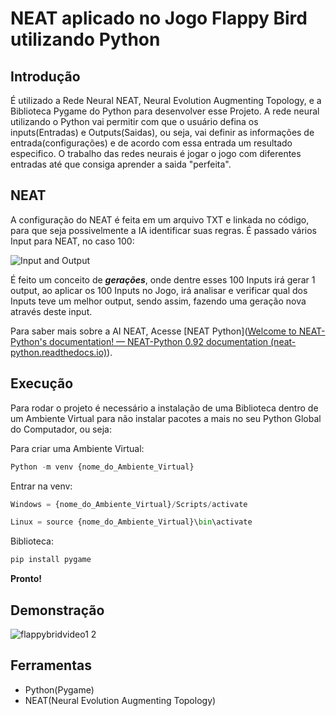 # NEAT aplicado no Jogo Flappy Bird utilizando Python

## Introdução

É utilizado a Rede Neural NEAT, Neural Evolution Augmenting Topology, e a Biblioteca Pygame do Python
para desenvolver esse Projeto. A rede neural utilizando o Python vai permitir com que o usuário defina os
inputs(Entradas) e Outputs(Saidas), ou seja, vai definir as informações de entrada(configurações) e de
acordo com essa entrada um resultado especifico. O trabalho das redes neurais é jogar o jogo com diferentes
entradas até que consiga aprender a saida "perfeita".



## NEAT

A configuração do NEAT é feita em um arquivo TXT e linkada no código, para que seja possivelmente a IA identificar suas regras. É passado vários Input para NEAT, no caso 100:

![Input and Output](https://user-images.githubusercontent.com/42840902/114312561-65aef180-9ac9-11eb-83d6-383b7f1ca957.png)

É feito um conceito de **_gerações_**, onde dentre esses 100 Inputs irá gerar 1 output, ao aplicar os 100 Inputs no Jogo, irá analisar e verificar qual dos Inputs teve um melhor output, sendo assim, fazendo uma geração nova através deste input.

Para saber mais sobre a AI NEAT, Acesse [NEAT Python]([Welcome to NEAT-Python's documentation! — NEAT-Python 0.92 documentation (neat-python.readthedocs.io)](https://neat-python.readthedocs.io/en/latest/)).

## Execução

Para rodar o projeto é necessário a instalação de uma Biblioteca dentro de um Ambiente Virtual para não instalar pacotes a mais no seu Python Global do Computador, ou seja:



Para criar uma Ambiente Virtual:

```python
Python -m venv {nome_do_Ambiente_Virtual}
```

Entrar na venv:

```python
Windows = {nome_do_Ambiente_Virtual}/Scripts/activate

Linux = source {nome_do_Ambiente_Virtual}\bin\activate
```

Biblioteca:

```python
pip install pygame
```



**Pronto!**

## Demonstração

![flappybridvideo1 2](https://user-images.githubusercontent.com/42840902/114314070-972abb80-9acf-11eb-943d-865d3340420e.gif)



## Ferramentas
- Python(Pygame)
- NEAT(Neural Evolution Augmenting Topology)

